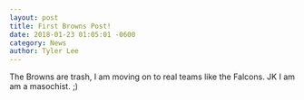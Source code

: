 ```yaml
---
layout: post
title: First Browns Post!
date: 2018-01-23 01:05:01 -0600
category: News
author: Tyler Lee
---
```


The Browns are trash, I am moving on to real teams like the Falcons. JK I am am a masochist. ;)
